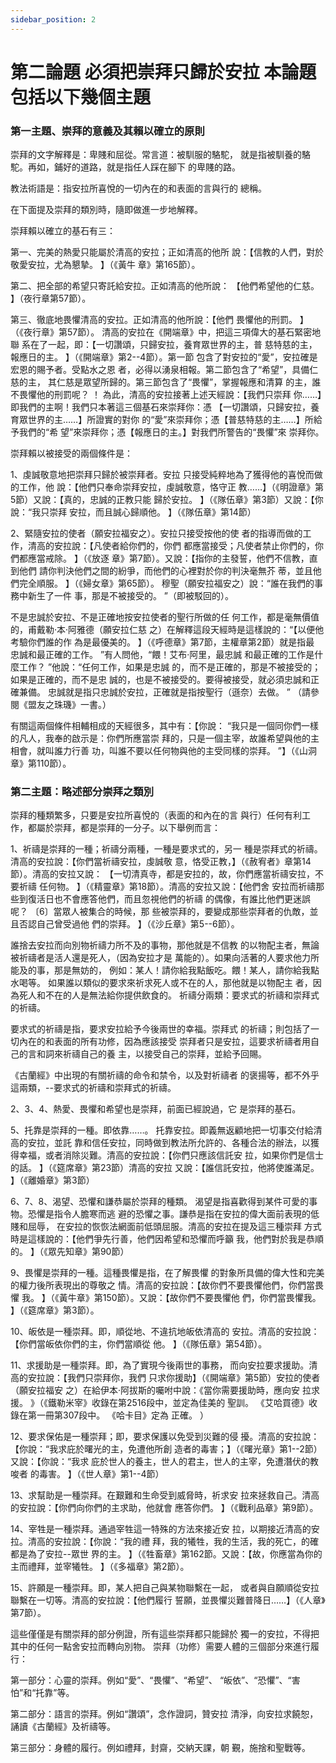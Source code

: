 ```yaml
---
sidebar_position: 2
---
```


# 第二論題 必須把崇拜只歸於安拉 本論題包括以下幾個主題

### 第一主題、崇拜的意義及其賴以確立的原則

崇拜的文字解釋是：卑賤和屈從。常言道：被馴服的駱駝，
就是指被馴養的駱駝。再如，鋪好的道路，就是指任人踩在腳下
的卑賤的路。

教法術語是：指安拉所喜悅的一切內在的和表面的言與行的
總稱。

在下面提及崇拜的類別時，隨即做進一步地解釋。

崇拜賴以確立的基石有三：

第一、完美的熱愛只能屬於清高的安拉；正如清高的他所
說：【信教的人們，對於敬愛安拉，尤為懇摯。 】（《黃牛
章》第165節）。

第二、把全部的希望只寄託給安拉。正如清高的他所說：
【他們希望他的仁慈。 】（夜行章第57節）。

第三、徹底地畏懼清高的安拉。正如清高的他所說：【他們
畏懼他的刑罰。 】（《夜行章》第57節）。
清高的安拉在《開端章》中，把這三項偉大的基石緊密地聯
系在了一起，即：【一切讚頌，只歸安拉，養育眾世界的主，普
慈特慈的主，報應日的主。 】（《開端章》第2--4節）。第一節
包含了對安拉的“愛”，安拉確是宏恩的賜予者。受點水之恩
者，必得以湧泉相報。第二節包含了“希望”，具備仁慈的主，
其仁慈是眾望所歸的。第三節包含了“畏懼”，掌握報應和清算
的主，誰不畏懼他的刑罰呢？ ！
為此，清高的安拉接著上述天經說：【我們只崇拜
你……】即我們的主啊！我們只本著這三個基石來崇拜你：憑
【一切讚頌，只歸安拉，養育眾世界的主……】所證實的對你
的“愛”來崇拜你；憑【普慈特慈的主……】所給予我們的“希
望”來崇拜你；憑【報應日的主。】對我們所警告的“畏懼”來
崇拜你。

崇拜賴以被接受的兩個條件是：

1、虔誠敬意地把崇拜只歸於被崇拜者。安拉
只接受純粹地為了獲得他的喜悅而做的工作，他
說：【他們只奉命崇拜安拉，虔誠敬意，恪守正
教……】（《明證章》第5節）又說：【真的，忠誠的正教只能
歸於安拉。 】（《隊伍章》第3節）又說：【你說：“我只崇拜
安拉，而且誠心歸順他。 】（《隊伍章》第14節）

2、緊隨安拉的使者（願安拉福安之）。安拉只接受按他的使
者的指導而做的工作，清高的安拉說：【凡使者給你們的，你們
都應當接受；凡使者禁止你們的，你們都應當戒除。 】（《放逐
章》第7節）。又說：【指你的主發誓，他們不信教，直到他們
請你判決他們之間的紛爭，而他們的心裡對於你的判決毫無芥
蒂，並且他們完全順服。 】（《婦女章》第65節）。
穆聖（願安拉福安之）說：“誰在我們的事務中新生了一件
事，那是不被接受的。 ”（即被駁回的）。

不是忠誠於安拉、不是正確地按安拉使者的聖行所做的任
何工作，都是毫無價值的，甫戴勒·本·阿雅德（願安拉仁慈
之）在解釋這段天經時是這樣說的：“【以便他考驗你們誰的作
為是最優美的。 】（《呼德章》第7節，主權章第2節）就是指最
忠誠和最正確的工作。 ”有人問他，“餵！艾布·阿里，最忠誠
和最正確的工作是什麼工作？ ”他說：“任何工作，如果是忠誠
的，而不是正確的，那是不被接受的；如果是正確的，而不是忠
誠的，也是不被接受的。要得被接受，就必須忠誠和正確兼備。
忠誠就是指只忠誠於安拉，正確就是指按聖行（遜奈）去做。 ”
（請參閱《盟友之珠璣》一書。）

有關這兩個條件相輔相成的天經很多，其中有：【你說：
“我只是一個同你們一樣的凡人，我奉的啟示是：你們所應當崇
拜的，只是一個主宰，故誰希望與他的主相會，就叫誰力行善
功，叫誰不要以任何物與他的主受同樣的崇拜。 ”】（《山洞
章》第110節）。

### 第二主題：略述部分崇拜之類別

崇拜的種類繁多，只要是安拉所喜悅的（表面的和內在的言
與行）任何有利工作，都屬於崇拜，都是崇拜的一分子。以下舉例而言：

1、祈禱是崇拜的一種；祈禱分兩種，一種是要求式的，另一
種是崇拜式的祈禱。清高的安拉說：【你們當祈禱安拉，虔誠敬
意，恪受正教，】（《赦宥者》章第14節）。清高的安拉又說：
【一切清真寺，都是安拉的，故，你們應當祈禱安拉，不要祈禱
任何物。 】（《精靈章》第18節）。清高的安拉又說：【他們舍
安拉而祈禱那些到復活日也不會應答他們，而且忽視他們的祈禱
的偶像，有誰比他們更迷誤呢？ 〔6〕當眾人被集合的時候，那
些被崇拜的，要變成那些崇拜者的仇敵，並且否認自己曾受過他
們的崇拜。 】（《沙丘章》第5--6節）。

誰捨去安拉而向別物祈禱力所不及的事物，那他就是不信教
的以物配主者，無論被祈禱者是活人還是死人，（因為安拉才是
萬能的）。如果向活著的人要求他力所能及的事，那是無妨的，
例如：某人！請你給我點飯吃。餵！某人，請你給我點水喝等。
如果誰以類似的要求來祈求死人或不在的人，那他就是以物配主
者，因為死人和不在的人是無法給你提供飲食的。
祈禱分兩類：要求式的祈禱和崇拜式的祈禱。

要求式的祈禱是指，要求安拉給予今後兩世的幸福。崇拜式
的祈禱；則包括了一切內在的和表面的所有功修，因為應該接受
崇拜者只是安拉，這要求祈禱者用自己的言和詞來祈禱自己的養
主，以接受自己的崇拜，並給予回賜。

《古蘭經》中出現的有關祈禱的命令和禁令，以及對祈禱者
的褒揚等，都不外乎這兩類，--要求式的祈禱和崇拜式的祈禱。

2、3、4、熱愛、畏懼和希望也是崇拜，前面已經說過，它
是崇拜的基石。

5、托靠是崇拜的一種。即依靠……。
托靠安拉。即義無返顧地把一切事交付給清高的安拉，並託
靠和信任安拉，同時做到教法所允許的、各種合法的辦法，以獲
得幸福，或者消除災難。清高的安拉說：【你們只應該信託安
拉，如果你們是信士的話。 】（《筵席章》第23節）清高的安拉
又說：【誰信託安拉，他將使誰滿足。 】（《離婚章》第3節）

6、7、8、渴望、恐懼和謙恭屬於崇拜的種類。
渴望是指喜歡得到某件可愛的事物。恐懼是指令人膽寒而逃
避的恐懼之事。謙恭是指在安拉的偉大面前表現的低賤和屈辱，
在安拉的恢恢法網面前低頭屈服。清高的安拉在提及這三種崇拜
方式時是這樣說的：【他們爭先行善，他們因希望和恐懼而呼籲
我，他們對於我是恭順的。 】（《眾先知章》第90節）

9、畏懼是崇拜的一種。這種畏懼是指，在了解畏懼
的對象所具備的偉大性和完美的權力後所表現出的尊敬之
情。清高的安拉說：【故你們不要畏懼他們，你們當畏懼
我。 】（《黃牛章》第150節）。又說：【故你們不要畏懼他
們，你們當畏懼我。 】（《筵席章》第3節）。

10、皈依是一種崇拜。即，順從地、不違抗地皈依清高的
安拉。清高的安拉說：【你們當皈依你們的主，你們當順從
他。 】（《隊伍章》第54節）。

11、求援助是一種崇拜。即，為了實現今後兩世的事務，
而向安拉要求援助。清高的安拉說：【我們只崇拜你，我們
只求你援助】（《開端章》第5節）安拉的使者（願安拉福安
之）在給伊本·阿拔斯的囑咐中說：《當你需要援助時，應向安
拉求援。 》（《鐵勒米宰》收錄在第2516段中，並定為佳美的
聖訓。 《艾哈買德》收錄在第一冊第307段中。 《哈卡目》定為
正確。 ）

12、要求保佑是一種崇拜；即，要求保護以免受到災難的侵
擾。清高的安拉說：【你說：“我求庇於曙光的主，免遭他所創
造者的毒害；】（《曙光章》第1--2節）又說：【你說：“我求
庇於世人的養主，世人的君主，世人的主宰，免遭潛伏的教唆者
的毒害。 】（《世人章》第1--4節）

13、求幫助是一種崇拜。在艱難和生命受到威脅時，祈求安
拉來拯救自己。清高的安拉說：【你們向你們的主求助，他就會
應答你們。 】（《戰利品章》第9節）。

14、宰牲是一種崇拜。通過宰牲這一特殊的方法來接近安
拉，以期接近清高的安拉。清高的安拉說：【你說：“我的禮
拜，我的犧牲，我的生活，我的死亡，的確都是為了安拉--眾世
界的主。 】（《牲畜章》第162節。又說：【故，你應當為你的
主而禮拜，並宰犧牲。 】（《多福章》第2節）。

15、許願是一種崇拜。即，某人把自己與某物聯繫在一起，
或者與自願順從安拉聯繫在一切等。清高的安拉說：【他們履行
誓願，並畏懼災難普降日……】（《人章》第7節）。

這些僅僅是有關崇拜的部分例證，所有這些崇拜都只能歸於
獨一的安拉，不得把其中的任何一點舍安拉而轉向別物。
崇拜（功修）需要人體的三個部分來進行履行：

第一部分：心靈的崇拜。例如“愛”、“畏懼”、“希望”、
“皈依”、“恐懼”、“害怕”和“托靠”等。

第二部分：語言的崇拜。例如“讚頌”，念作證詞，贊安拉
清淨，向安拉求饒恕，誦讀《古蘭經》及祈禱等。

第三部分：身體的履行。例如禮拜，封齋，交納天課，朝
覲，施捨和聖戰等。